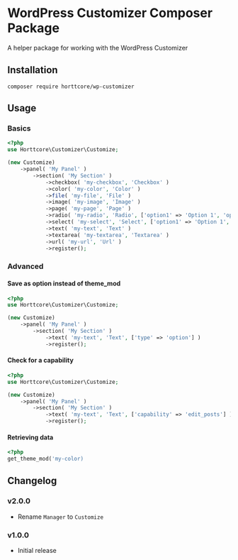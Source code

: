 # WordPress Customizer Composer Package

A helper package for working with the WordPress Customizer

## Installation

`composer require horttcore/wp-customizer`

## Usage

### Basics

```php
<?php
use Horttcore\Customizer\Customize;

(new Customize)
    ->panel( 'My Panel' )
        ->section( 'My Section' )
            ->checkbox( 'my-checkbox', 'Checkbox' )
            ->color( 'my-color', 'Color' )
            ->file( 'my-file', 'File' )
            ->image( 'my-image', 'Image' )
            ->page( 'my-page', 'Page' )
            ->radio( 'my-radio', 'Radio', ['option1' => 'Option 1', 'option2' => 'Option 2'] );
            ->select( 'my-select', 'Select', ['option1' => 'Option 1', 'option2' => 'Option 2'] );
            ->text( 'my-text', 'Text' )
            ->textarea( 'my-textarea', 'Textarea' )
            ->url( 'my-url', 'Url' )
            ->register();
```

### Advanced

#### Save as option instead of theme_mod

```php
<?php
use Horttcore\Customizer\Customize;

(new Customize)
    ->panel( 'My Panel' )
        ->section( 'My Section' )
            ->text( 'my-text', 'Text', ['type' => 'option'] )
            ->register();
```

#### Check for a capability

```php
<?php
use Horttcore\Customizer\Customize;

(new Customize)
    ->panel( 'My Panel' )
        ->section( 'My Section' )
            ->text( 'my-text', 'Text', ['capability' => 'edit_posts'] )
            ->register();
```

#### Retrieving data

```php
<?php
get_theme_mod('my-color)
```

## Changelog

### v2.0.0

-   Rename `Manager` to `Customize`

### v1.0.0

-   Initial release
